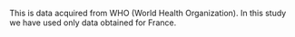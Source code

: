 This is data acquired from WHO (World Health Organization).
In this study we have used only data obtained for France. 
